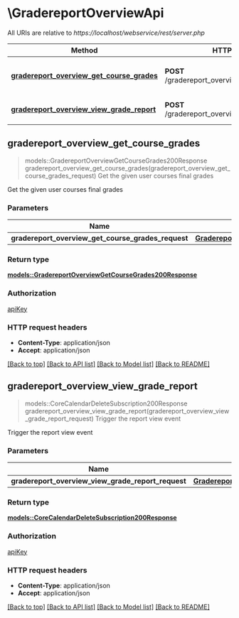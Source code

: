 # \GradereportOverviewApi

All URIs are relative to *https://localhost/webservice/rest/server.php*

Method | HTTP request | Description
------------- | ------------- | -------------
[**gradereport_overview_get_course_grades**](GradereportOverviewApi.md#gradereport_overview_get_course_grades) | **POST** /gradereport_overview_get_course_grades | Get the given user courses final grades
[**gradereport_overview_view_grade_report**](GradereportOverviewApi.md#gradereport_overview_view_grade_report) | **POST** /gradereport_overview_view_grade_report | Trigger the report view event



## gradereport_overview_get_course_grades

> models::GradereportOverviewGetCourseGrades200Response gradereport_overview_get_course_grades(gradereport_overview_get_course_grades_request)
Get the given user courses final grades

Get the given user courses final grades

### Parameters


Name | Type | Description  | Required | Notes
------------- | ------------- | ------------- | ------------- | -------------
**gradereport_overview_get_course_grades_request** | [**GradereportOverviewGetCourseGradesRequest**](GradereportOverviewGetCourseGradesRequest.md) |  | [required] |

### Return type

[**models::GradereportOverviewGetCourseGrades200Response**](gradereport_overview_get_course_grades_200_response.md)

### Authorization

[apiKey](../README.md#apiKey)

### HTTP request headers

- **Content-Type**: application/json
- **Accept**: application/json

[[Back to top]](#) [[Back to API list]](../README.md#documentation-for-api-endpoints) [[Back to Model list]](../README.md#documentation-for-models) [[Back to README]](../README.md)


## gradereport_overview_view_grade_report

> models::CoreCalendarDeleteSubscription200Response gradereport_overview_view_grade_report(gradereport_overview_view_grade_report_request)
Trigger the report view event

Trigger the report view event

### Parameters


Name | Type | Description  | Required | Notes
------------- | ------------- | ------------- | ------------- | -------------
**gradereport_overview_view_grade_report_request** | [**GradereportOverviewViewGradeReportRequest**](GradereportOverviewViewGradeReportRequest.md) |  | [required] |

### Return type

[**models::CoreCalendarDeleteSubscription200Response**](core_calendar_delete_subscription_200_response.md)

### Authorization

[apiKey](../README.md#apiKey)

### HTTP request headers

- **Content-Type**: application/json
- **Accept**: application/json

[[Back to top]](#) [[Back to API list]](../README.md#documentation-for-api-endpoints) [[Back to Model list]](../README.md#documentation-for-models) [[Back to README]](../README.md)


